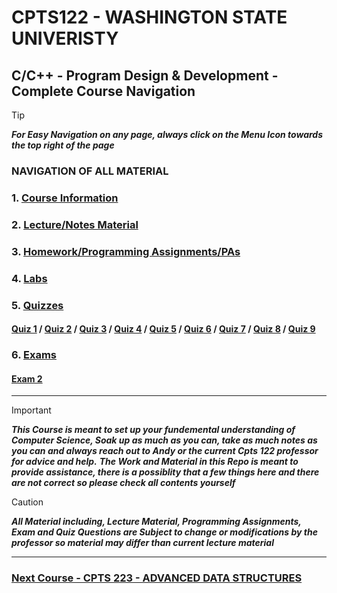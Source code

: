 # CPTS122 - WASHINGTON STATE UNIVERISTY 
## C/C++ - Program Design & Development - Complete Course Navigation

> [!TIP]
> ***For Easy Navigation on any page, always click on the Menu Icon towards the top right of the page***

### NAVIGATION OF ALL MATERIAL 

### 1. [Course Information](https://github.com/MarkShinozaki/CPTS122-DataStructures/tree/CourseInformation)

### 2. [Lecture/Notes Material](https://github.com/MarkShinozaki/CPTS122-DataStructures/tree/Lectures-Slides)

### 3. [Homework/Programming Assignments/PAs](https://github.com/MarkShinozaki/CPTS122-DataStructures/tree/ProgrammingAssignments)

### 4. [Labs](https://github.com/MarkShinozaki/CPTS122-DataStructures/tree/Labs)

### 5. [Quizzes](https://github.com/MarkShinozaki/CPTS122-DataStructures/tree/Quizzes)

#### [Quiz 1](https://github.com/MarkShinozaki/CPTS122-DataStructures/tree/Quizzes/Quiz%201) / [Quiz 2](https://github.com/MarkShinozaki/CPTS122-DataStructures/tree/Quizzes/Quiz%202) / [Quiz 3](https://github.com/MarkShinozaki/CPTS122-DataStructures/tree/Quizzes/Quiz%203) / [Quiz 4](https://github.com/MarkShinozaki/CPTS122-DataStructures/tree/Quizzes/Quiz%204) / [Quiz 5](https://github.com/MarkShinozaki/CPTS122-DataStructures/tree/Quizzes/Quiz%205) / [Quiz 6](https://github.com/MarkShinozaki/CPTS122-DataStructures/tree/Quizzes/Quiz%206) / [Quiz 7](https://github.com/MarkShinozaki/CPTS122-DataStructures/tree/Quizzes/Quiz%207) / [Quiz 8](https://github.com/MarkShinozaki/CPTS122-DataStructures/tree/Quizzes/Quiz%208) / [Quiz 9](https://github.com/MarkShinozaki/CPTS122-DataStructures/tree/Quizzes/Quiz%209)

### 6.  [Exams](https://github.com/MarkShinozaki/CPTS122-DataStructures/tree/Final-Exams)
#### [Exam 2](https://github.com/MarkShinozaki/CPTS122-DataStructures/tree/Final-Exams/EXAM%202)
---

> [!IMPORTANT]
> ***This Course is meant to set up your fundemental understanding of Computer Science, Soak up as much as you can, take as much notes as you can and always reach out to Andy or the current Cpts 122 professor for advice and help.***
> ***The Work and Material in this Repo is meant to provide assistance, there is a possiblity that a few things here and there are not correct so please check all contents yourself***

> [!CAUTION]
> ***All Material including, Lecture Material, Programming Assignments, Exam and Quiz Questions are Subject to change or modifications by the professor so material may differ than current lecture material***

---

### [Next Course - CPTS 223 - ADVANCED DATA STRUCTURES ](https://github.com/MarkShinozaki/CPTS122-DataStructures)
